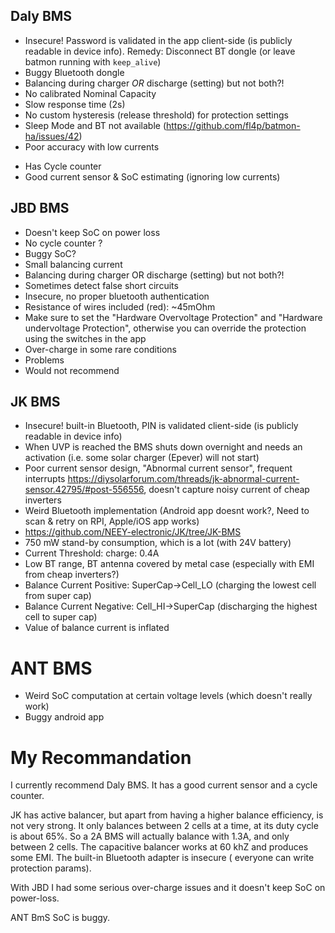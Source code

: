 ## Daly BMS

* Insecure! Password is validated in the app client-side (is publicly readable in device info). Remedy: Disconnect BT
  dongle (or leave batmon running with `keep_alive`)
* Buggy Bluetooth dongle
* Balancing during charger *OR* discharge (setting) but not both?!
* No calibrated Nominal Capacity
* Slow response time (2s)
* No custom hysteresis (release threshold) for protection settings
* Sleep Mode and BT not available (https://github.com/fl4p/batmon-ha/issues/42)
* Poor accuracy with low currents

+ Has Cycle counter
+ Good current sensor & SoC estimating (ignoring low currents)

## JBD BMS

* Doesn't keep SoC on power loss
* No cycle counter ?
* Buggy SoC?
* Small balancing current
* Balancing during charger OR discharge (setting) but not both?!
* Sometimes detect false short circuits
* Insecure, no proper bluetooth authentication
* Resistance of wires included (red): ~45mOhm
* Make sure to set the "Hardware Overvoltage Protection" and "Hardware undervoltage Protection", otherwise you can
  override the protection using the switches in the app
* Over-charge in some rare conditions
* Problems
* Would not recommend

## JK BMS

* Insecure! built-in Bluetooth, PIN is validated client-side (is publicly readable in device info)
* When UVP is reached the BMS shuts down overnight and needs an activation (i.e. some solar charger (Epever) will not
  start)
* Poor current sensor design, "Abnormal current sensor", frequent
  interrupts https://diysolarforum.com/threads/jk-abnormal-current-sensor.42795/#post-556556, doesn't capture noisy
  current of cheap inverters
* Weird Bluetooth implementation (Android app doesnt work?, Need to scan & retry on RPI, Apple/iOS app works)
* https://github.com/NEEY-electronic/JK/tree/JK-BMS
* 750 mW stand-by consumption, which is a lot (with 24V battery)
* Current Threshold: charge: 0.4A
* Low BT range, BT antenna covered by metal case (especially with EMI from cheap inverters?)
* Balance Current Positive: SuperCap->Cell_LO (charging the lowest cell from super cap)
* Balance Current Negative: Cell_HI->SuperCap (discharging the highest cell to super cap)
* Value of balance current is inflated

# ANT BMS

* Weird SoC computation at certain voltage levels (which doesn't really work)
* Buggy android app

# My Recommandation

I currently recommend Daly BMS. It has a good current sensor and a cycle counter.

JK has active balancer, but apart from having a higher balance efficiency, is not very strong. It only balances between
2 cells at a time, at its duty cycle is about 65%. So a 2A BMS will actually balance with 1.3A, and only between 2
cells. The capacitive balancer works at 60 khZ and produces some EMI. The built-in Bluetooth adapter is insecure (
everyone can write protection params).

With JBD I had some serious over-charge issues and it doesn't keep SoC on power-loss.

ANT BmS SoC is buggy.